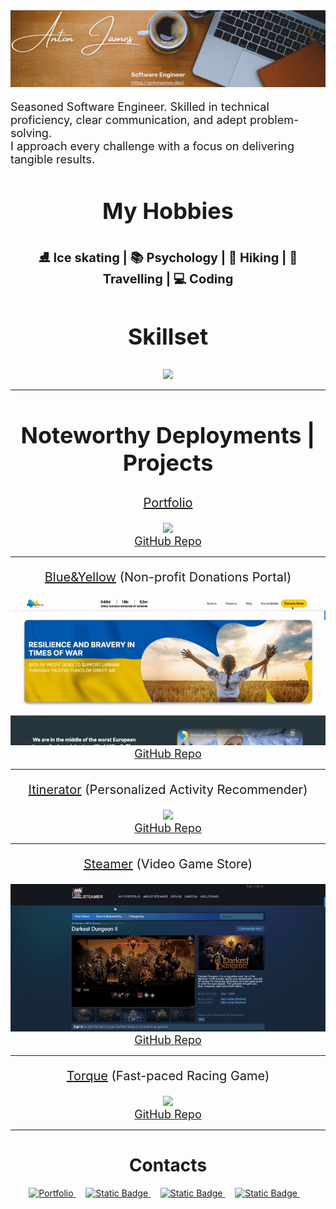 
<a href="https://antonjames.dev/">
  <img src="./assets/banner2.png">
</a>
<br>

<p style="font-size: 18px;">Seasoned Software Engineer. Skilled in technical proficiency, clear communication, and adept problem-solving.<br/> I approach every challenge with a focus on delivering tangible results.</p>


<div align="center">
  <h2 style="font-size: 36px;">My Hobbies</h2>
  <h3 style="font-size: 20px;">⛸️ Ice skating | 📚 Psychology | 🥾 Hiking | 🧳 Travelling | 💻 Coding
  </h3>
<!--   <hr> -->
  <h2 style="font-size: 36px;">Skillset</h2>
  <img src="https://skillicons.dev/icons?i=js,ts,react,redux,ruby,rails,python,go,nodejs,webpack,html,css,tailwind,docker,next,postgres,mongodb,git,express,aws&perline=10" />
  <hr>
  <h2 style="font-size: 36px;">Noteworthy Deployments | Projects</h2>

  <p style="font-size: 20px;"><a href="https://antonjames.dev/">Portfolio</a></p>
  <img src="./assets/portfolio_gif.gif">
  <br>
  <a style="font-size: 18px;" style="font-size: 18px;" href="https://antonjames.dev/">GitHub Repo</a>
  <hr>

  <p style="font-size: 20px;"><a href="https://blue-yellow-foundation.vercel.app/">Blue&Yellow</a> (Non-profit Donations Portal)</p>
  <img src="./assets/blueyellow_gif.gif">
  <br>
  <a style="font-size: 18px;" style="font-size: 18px;" href="https://github.com/AntonJames-Sistence/BlueYellowTeam">GitHub Repo</a>
  <hr>

  <p style="font-size: 20px"><a href="https://excursionexplorer.onrender.com/">Itinerator</a> (Personalized Activity Recommender)</p>
  <img src="./assets/itinerator_gif.gif">
  <br>
  <a style="font-size: 18px;" href="https://github.com/dtannyc1/itinerator">GitHub Repo</a>
  <hr>

  <p style="font-size: 20px;"><a href="https://steamer-9bo7.onrender.com/">Steamer</a> (Video Game Store)</p>
  <img src="./assets/steamer_gif.gif">
  <br>
  <a style="font-size: 18px;" href="https://github.com/AntonJames-Sistence/Steamer">GitHub Repo</a>
  <hr>

  <p style="font-size: 20px;"><a href="https://antonjames-sistence.github.io/Torque/">Torque</a> (Fast-paced Racing Game)</p>
  <img src="./assets/torque_gif.gif">
  <br>
  <a style="font-size: 18px;" href="https://github.com/AntonJames-Sistence/Torque">GitHub Repo</a>
  <hr>

  <h1>Contacts</h1>
</div>

<div align="center">
  <a href="https://antonjames.dev/">
    <img alt="Portfolio" src="https://img.shields.io/badge/My-Portfolio-067326">
  </a> &nbsp;&nbsp;&nbsp;
  <a href="https://www.linkedin.com/in/anton-james-ja/">
<!--     <img src="https://img.shields.io/badge/LinkedIn-0077B5?style=for-the-badge&logo=linkedin&logoColor=white"> -->
    <img alt="Static Badge" src="https://img.shields.io/badge/Linked-In-blue">
  </a> &nbsp;&nbsp;&nbsp;
  <a href="https://wellfound.com/u/anton-james">
<!--     <img src="https://img.shields.io/badge/AngelList-000000?style=for-the-badge&logo=AngelList&logoColor=white"> -->
    <img alt="Static Badge" src="https://img.shields.io/badge/Well-found-929608">
  </a> &nbsp;&nbsp;&nbsp;
  <a href="mailto:anton.james.ja@gmail.com">
<!--     <img src="https://img.shields.io/badge/Gmail-D14836?style=for-the-badge&logo=gmail&logoColor=white"> -->
    <img alt="Static Badge" src="https://img.shields.io/badge/e-Mail-8a150c">
  </a> &nbsp;&nbsp;&nbsp;
</div>
